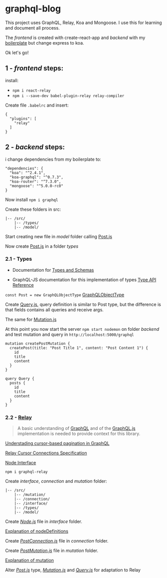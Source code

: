 # graphql-blog

This project uses GraphQL, Relay, Koa and Mongoose.
I use this for learning and document all process.

The _frontend_ is created with create-react-app and _backend_ with my [boilerplate](https://github.com/Bastiani/nodejs-boilerplate) but change express to koa.

Ok let's go!

## 1 - _frontend_ steps:

install:

* `npm i react-relay`
* `npm i --save-dev babel-plugin-relay relay-compiler`

Create file `.babelrc` and insert:

```
{
  "plugins": [
    "relay"
  ]
}
```

## 2 - _backend_ steps:

i change dependencies from my boilerplate to:

```
"dependencies": {
  "koa": "^2.4.1",
  "koa-graphql": "^0.7.3",
  "koa-router": "^7.3.0",
  "mongoose": "^5.0.0-rc0"
}
```

Now install `npm i graphql`

Create these folders in src:

```
|-- /src/
    |-- /types/
    |-- /model/
```

Start creating new file in _model_ folder calling [Post.js](https://github.com/Bastiani/graphql-blog/commit/bfd2fce196de37e8cd40db1f44786d1e749635e1#diff-c03e3499a8803603a49b494808cdebfc)

Now create [Post.js](https://github.com/Bastiani/graphql-blog/commit/bfd2fce196de37e8cd40db1f44786d1e749635e1#diff-58aca297af800fe781e3fdb3b142c5e7) in a folder _types_

### 2.1 - Types

* Documentation for [Types and Schemas](http://graphql.org/learn/schema/)

* GraphQL-JS documentation for this implementation of types [Type API Reference](http://graphql.org/graphql-js/type/)

`const Post = new GraphQLObjectType` [GraphQLObjectType](http://graphql.org/graphql-js/type/#graphqlobjecttype)

Create [Query.js](https://github.com/Bastiani/graphql-blog/commit/c0e9f643d713ec3fbfe070279df4e5ce1386d8f2#diff-49f7a27537317722592284f11a359c93), query definition is similar to Post type, but the difference is that fields contains all queries and receive args.

The same for [Mutation.js](https://github.com/Bastiani/graphql-blog/commit/c0e9f643d713ec3fbfe070279df4e5ce1386d8f2#diff-7243d2b3f50d4a6d0dc47097f7fddddd)

At this point you now start the server `npm start nodemon` on folder _backend_ and test mutation and query in `http://localhost:5000/graphql`

```
mutation createPostMutation {
  createPost(title: "Post Title 1", content: "Post Content 1") {
    id
    title
    content
  }
}
```

```
query Query {
  posts {
    id
    title
    content
  }
}
```

### 2.2 - [Relay](https://github.com/graphql/graphql-relay-js)

> A basic understanding of [GraphQL](http://graphql.org/learn/) and of the [GraphQL.js](https://github.com/graphql/graphql-js) implementation is needed to provide context for this library.

[Understading cursor-based pagination in GraphQL](http://graphql.org/learn/pagination/)

[Relay Cursor Connections Specification](https://facebook.github.io/relay/graphql/connections.htm#)

[Node Interface](https://facebook.github.io/relay/graphql/objectidentification.htm)

`npm i graphql-relay`

Create _interface_, _connection_ and _mutation_ folder:

```
|-- /src/
    |-- /mutation/
    |-- /connection/
    |-- /interface/
    |-- /types/
    |-- /model/
```

Create [_Node.js_](https://github.com/Bastiani/graphql-blog/commit/2a19140be5dc1c46f75c8bf45927e8cd32683771#diff-be755561d175ec24fcc98d6920a243c6) file in _interface_ folder.

[Explanation of nodeDefinitions](https://stackoverflow.com/questions/42576581/what-is-nodeinterface-nodefield-and-nodedefinitions-in-relay)

Create [_PostConnection.js_](https://github.com/Bastiani/graphql-blog/commit/2a19140be5dc1c46f75c8bf45927e8cd32683771#diff-c3e45187de3deca2b1cf20119a682ab7) file in _connection_ folder.

Create [_PostMutation.js_](https://github.com/Bastiani/graphql-blog/commit/2a19140be5dc1c46f75c8bf45927e8cd32683771#diff-0e986dc1894e8d7e1a52003e736d02bc) file in _mutation_ folder.

[Explanation of mutation](https://github.com/graphql/graphql-relay-js#mutations)

Alter [_Post.js_](https://github.com/Bastiani/graphql-blog/commit/2a19140be5dc1c46f75c8bf45927e8cd32683771#diff-58aca297af800fe781e3fdb3b142c5e7) type, [_Mutation.js_](https://github.com/Bastiani/graphql-blog/commit/2a19140be5dc1c46f75c8bf45927e8cd32683771#diff-7243d2b3f50d4a6d0dc47097f7fddddd) and [_Query.js_](https://github.com/Bastiani/graphql-blog/commit/2a19140be5dc1c46f75c8bf45927e8cd32683771#diff-49f7a27537317722592284f11a359c93) for adaptation to Relay
